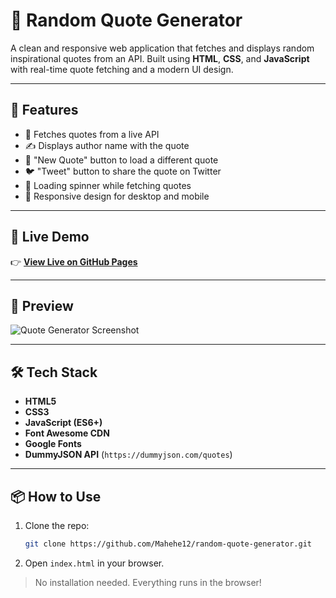 # 🌟 Random Quote Generator

A clean and responsive web application that fetches and displays random inspirational quotes from an API. Built using **HTML**, **CSS**, and **JavaScript** with real-time quote fetching and a modern UI design.

---

## 🚀 Features

- 🎯 Fetches quotes from a live API
- ✍️ Displays author name with the quote
- 🔁 "New Quote" button to load a different quote
- 🐦 "Tweet" button to share the quote on Twitter
- 🔄 Loading spinner while fetching quotes
- 📱 Responsive design for desktop and mobile

---

## 🔗 Live Demo

👉 [**View Live on GitHub Pages**](https://mahehe12.github.io/random-quote-generator/)

---

## 📸 Preview

![Quote Generator Screenshot](https://github.com/user-attachments/assets/b3d38af7-a6ee-459c-b54d-347c0e952c22)

---

## 🛠️ Tech Stack

- **HTML5**
- **CSS3**
- **JavaScript (ES6+)**
- **Font Awesome CDN**
- **Google Fonts**
- **DummyJSON API** (`https://dummyjson.com/quotes`)

---

## 📦 How to Use

1. Clone the repo:
   ```bash
   git clone https://github.com/Mahehe12/random-quote-generator.git
   ```

2. Open `index.html` in your browser.

> No installation needed. Everything runs in the browser!

